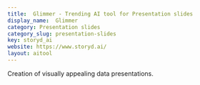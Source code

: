 ```yaml
---
title:  Glimmer - Trending AI tool for Presentation slides
display_name:  Glimmer
category: Presentation slides
category_slug: presentation-slides
key: storyd_ai
website: https://www.storyd.ai/
layout: aitool
---
```


Creation of visually appealing data presentations.
